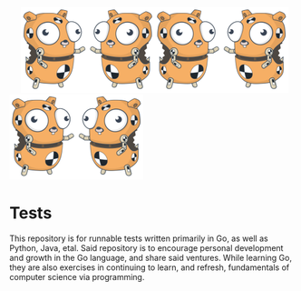 &nbsp;&nbsp;&nbsp;&nbsp;&nbsp;<img src='https://raw.githubusercontent.com/wllclngn/Tests/main/golang-gopher-testdummy.png' height="150" /><img src='https://raw.githubusercontent.com/wllclngn/Tests/main/golang-gopher-testdummy2.png' height="150" /><img src='https://raw.githubusercontent.com/wllclngn/Tests/main/golang-gopher-testdummy.png' height="150" /><img src='https://raw.githubusercontent.com/wllclngn/Tests/main/golang-gopher-testdummy2.png' height="150" /><img src='https://raw.githubusercontent.com/wllclngn/Tests/main/golang-gopher-testdummy.png' height="150" /><img src='https://raw.githubusercontent.com/wllclngn/Tests/main/golang-gopher-testdummy2.png' height="150" />

# Tests

This repository is for runnable tests written primarily in Go, as well as Python, Java, etal. Said repository is to encourage personal development and growth in the Go language, and share said ventures. While learning Go, they are also exercises in continuing to learn, and refresh, fundamentals of computer science via programming.
